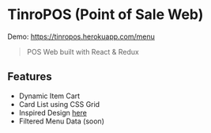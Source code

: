 # TinroPOS (Point of Sale Web)

Demo: https://tinropos.herokuapp.com/menu

> POS Web built with React & Redux

## Features

- Dynamic Item Cart
- Card List using CSS Grid
- Inspired Design [here](https://dribbble.com/shots/18397732-Winkel-POS-System-of-Food-Shop)
- Filtered Menu Data (soon)
